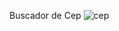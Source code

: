 Buscador de Cep
![cep](https://github.com/cintyarfernandes/Buscador-Geral-de-Cep/assets/111606257/4e39cc4c-af65-4aed-8b03-c70611ef547e)
